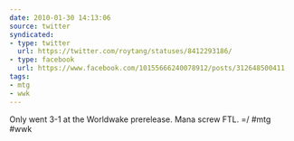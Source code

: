 ```yaml
---
date: 2010-01-30 14:13:06
source: twitter
syndicated:
- type: twitter
  url: https://twitter.com/roytang/statuses/8412293186/
- type: facebook
  url: https://www.facebook.com/10155666240078912/posts/312648500411
tags:
- mtg
- wwk
---
```


Only went 3-1 at the Worldwake prerelease. Mana screw FTL. =/ #mtg #wwk